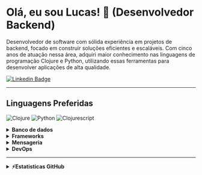 # Olá, eu sou Lucas! 👋 (Desenvolvedor Backend)

Desenvolvedor de software com sólida experiência em projetos de backend, focado em construir soluções eficientes e escaláveis. Com cinco anos de atuação nessa área, adquiri maior conhecimento nas linguagens de programação Clojure e Python, utilizando essas ferramentas para desenvolver aplicações de alta qualidade.

[![Linkedin Badge](https://img.shields.io/badge/lucas-palloni?style=for-the-badge&logo=Linkedin&logoColor=white&link=https://linkedin.com/in/lucas-palloni&color=blue)](https://linkedin.com/in/lucas-palloni)

___

## Linguagens Preferidas

![Clojure](https://img.shields.io/badge/-Clojure-black?style=for-the-badge&logo=clojure)
![Python](https://img.shields.io/badge/-Python-black?style=for-the-badge&logo=Python)
![Clojurescript](https://img.shields.io/badge/-Clojurescript-black?style=for-the-badge&logo=clojure)

<details>
  <summary><b>Banco de dados</b></summary>

![Cassandra](https://img.shields.io/badge/-Cassandra-black?style=for-the-badge&logo=apachecassandra)
![PostgreSQL](https://img.shields.io/badge/-PostgreSQL-black?style=for-the-badge&logo=postgresql)
![MongoDB](https://img.shields.io/badge/-MongoDB-black?style=for-the-badge&logo=mongodb)

</details>

<details>
  <summary><b>Frameworks</b></summary>

![Django](https://img.shields.io/badge/-Django-black?style=for-the-badge&logo=django)
![Flask](https://img.shields.io/badge/-Flask-black?style=for-the-badge&logo=flask)
![FastAPI](https://img.shields.io/badge/-FastAPI-black?style=for-the-badge&logo=fastapi)
![Selenium](https://img.shields.io/badge/-Selenium-black?style=for-the-badge&logo=selenium)

![Vue.js](https://img.shields.io/badge/-Vue.js-black?style=for-the-badge&logo=vuedotjs)

</details>

<details>
  <summary><b>Mensageria</b></summary>

![RabbitMQ](https://img.shields.io/badge/-Rabbit%20MQ-black?style=for-the-badge&logo=rabbitmq)
![Kafka](https://img.shields.io/badge/-Kafka-black?style=for-the-badge&logo=apachekafka)

</details>

<details>
  <summary><b>DevOps</b></summary>

![AmazonAWS](https://img.shields.io/badge/-Amazon%20AWS-black?style=for-the-badge&logo=amazonaws)
![GoogleCloud](https://img.shields.io/badge/-Google%20Cloud-black?style=for-the-badge&logo=googlecloud)
![Firebase](https://img.shields.io/badge/-Firebase-black?style=for-the-badge&logo=firebase)

![Docker](https://img.shields.io/badge/-Docker-black?style=for-the-badge&logo=docker)
![Kubernetes](https://img.shields.io/badge/-Kubernetes-black?style=for-the-badge&logo=kubernetes)

</details>

___

<details>
  <summary><b>⚡Estatisticas GitHub</b></summary>
  <br />
  <img height="180em" src="https://github-readme-stats.vercel.app/api?username=lpallonig&show_icons=true&hide_border=true&theme=dark&locale=en&layout=compact" />
  <img height="180em" src="https://github-readme-stats.vercel.app/api/top-langs/?username=lpallonig&show_icons=true&layout=compact&langs_count=8&theme=dark&locale=en"/>
</details>
